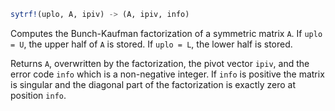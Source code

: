 ```julia
sytrf!(uplo, A, ipiv) -> (A, ipiv, info)
```

Computes the Bunch-Kaufman factorization of a symmetric matrix `A`. If `uplo = U`, the upper half of `A` is stored. If `uplo = L`, the lower half is stored.

Returns `A`, overwritten by the factorization, the pivot vector `ipiv`, and the error code `info` which is a non-negative integer. If `info` is positive the matrix is singular and the diagonal part of the factorization is exactly zero at position `info`.
